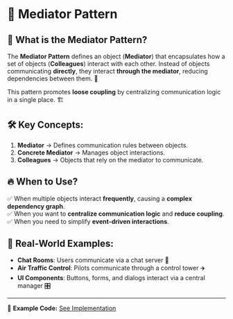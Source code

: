 # 🔄 Mediator Pattern

## 📌 What is the Mediator Pattern?

The **Mediator Pattern** defines an object (**Mediator**) that encapsulates how a set of objects (**Colleagues**) interact with each other. Instead of objects communicating **directly**, they interact **through the mediator**, reducing dependencies between them. 🔄

This pattern promotes **loose coupling** by centralizing communication logic in a single place. 🏗️

## 🛠️ Key Concepts:

1. **Mediator** → Defines communication rules between objects.
2. **Concrete Mediator** → Manages object interactions.
3. **Colleagues** → Objects that rely on the mediator to communicate.

## 🔥 When to Use?

✅ When multiple objects interact **frequently**, causing a **complex dependency graph**.  
✅ When you want to **centralize communication logic** and **reduce coupling**.  
✅ When you need to simplify **event-driven interactions**.

## 🎯 Real-World Examples:

- **Chat Rooms**: Users communicate via a chat server 💬
- **Air Traffic Control**: Pilots communicate through a control tower ✈️
- **UI Components**: Buttons, forms, and dialogs interact via a central manager 🎛️

---

🔗 **Example Code:** [See Implementation](./app.ts)
